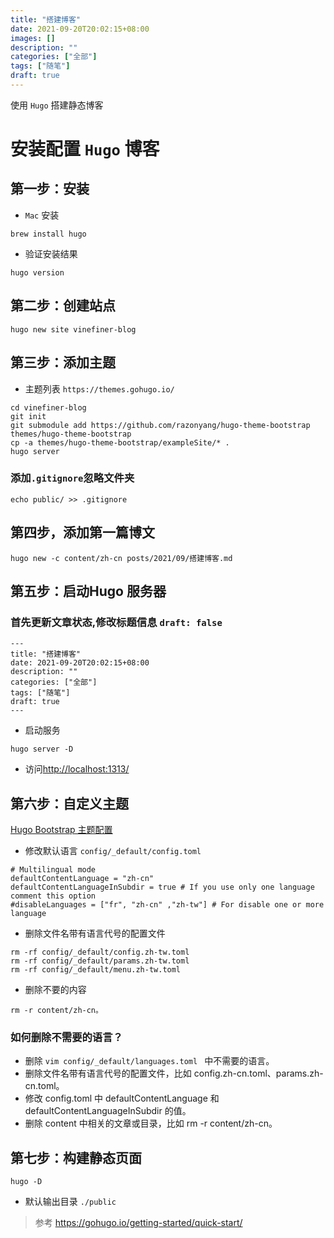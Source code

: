 ```yaml
---
title: "搭建博客"
date: 2021-09-20T20:02:15+08:00
images: []
description: ""
categories: ["全部"]
tags: ["随笔"]
draft: true
---
```


使用 `Hugo` 搭建静态博客
<!--more-->

# 安装配置 `Hugo` 博客

## 第一步：安装

- `Mac` 安装
```
brew install hugo
```
- 验证安装结果

```
hugo version
```
## 第二步：创建站点

```
hugo new site vinefiner-blog
```

## 第三步：添加主题

- 主题列表 `https://themes.gohugo.io/`

```
cd vinefiner-blog
git init
git submodule add https://github.com/razonyang/hugo-theme-bootstrap themes/hugo-theme-bootstrap
cp -a themes/hugo-theme-bootstrap/exampleSite/* .
hugo server
```

### 添加`.gitignore`忽略文件夹

```
echo public/ >> .gitignore
```



## 第四步，添加第一篇博文

```
hugo new -c content/zh-cn posts/2021/09/搭建博客.md
```
## 第五步：启动Hugo 服务器

### 首先更新文章状态,修改标题信息 `draft: false`

```
---
title: "搭建博客"
date: 2021-09-20T20:02:15+08:00
description: ""
categories: ["全部"]
tags: ["随笔"]
draft: true
---
```

- 启动服务
```
hugo server -D
```

- 访问[http://localhost:1313/](http://localhost:1313/)

## 第六步：自定义主题

[Hugo Bootstrap 主题配置](https://github.com/razonyang/hugo-theme-bootstrap/blob/master/README.zh-CN.md)

- 修改默认语言 `config/_default/config.toml`

```
# Multilingual mode
defaultContentLanguage = "zh-cn"
defaultContentLanguageInSubdir = true # If you use only one language comment this option
#disableLanguages = ["fr", "zh-cn" ,"zh-tw"] # For disable one or more language
```
- 删除文件名带有语言代号的配置文件

```
rm -rf config/_default/config.zh-tw.toml
rm -rf config/_default/params.zh-tw.toml
rm -rf config/_default/menu.zh-tw.toml
```
- 删除不要的内容

```
rm -r content/zh-cn。
```
### 如何删除不需要的语言？

- 删除 `vim config/_default/languages.toml ` 中不需要的语言。
- 删除文件名带有语言代号的配置文件，比如 config.zh-cn.toml、params.zh-cn.toml。
- 修改 config.toml 中 defaultContentLanguage 和 defaultContentLanguageInSubdir 的值。
- 删除 content 中相关的文章或目录，比如 rm -r content/zh-cn。

## 第七步：构建静态页面

```
hugo -D
```
- 默认输出目录 `./public`

> 参考 https://gohugo.io/getting-started/quick-start/